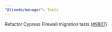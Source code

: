 ```yaml
---
"@linode/manager": Tests
---
```


Refactor Cypress Firewall migration tests ([#9807](https://github.com/linode/manager/pull/9807))
